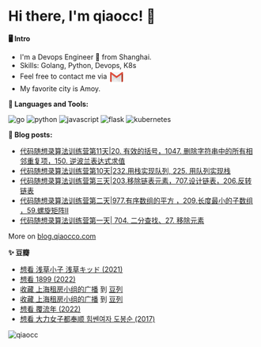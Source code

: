# Hi there, I'm qiaocc! 👋

**🖥 Intro**

- I'm a Devops Engineer 🚀 from Shanghai.
- Skills: Golang, Python, Devops, K8s
- Feel free to contact me via <a href="mailto:qiaocco@gmail.com" target="blank"><img align="center" src="https://raw.githubusercontent.com/dongweiming/dongweiming/master/assets/gmail.svg" alt="Gmail" height="30" width="30" /></a>
- My favorite city is Amoy.

**🌈 Languages and Tools:**

<p align="left">
<img src="https://simpleicons.org/icons/go.svg" alt="go" width="40" height="40"/>
<img src="https://simpleicons.org/icons/python.svg" alt="python" width="40" height="40"/>
<img src="https://simpleicons.org/icons/django.svg" alt="javascript" width="40" height="40"/>
<img src="https://www.vectorlogo.zone/logos/pocoo_flask/pocoo_flask-icon.svg" alt="flask" width="40" height="40"/>
<img src="https://www.vectorlogo.zone/logos/kubernetes/kubernetes-icon.svg" alt="kubernetes" width="40" height="40"/>
</p>


**📝 Blog posts:**

<!-- BLOG-POST-LIST:START -->
- [代码随想录算法训练营第11天|20. 有效的括号，1047. 删除字符串中的所有相邻重复项，150. 逆波兰表达式求值](https://blog.qiaocco.com/post/%E4%BB%A3%E7%A0%81%E9%9A%8F%E6%83%B3%E5%BD%95%E7%AE%97%E6%B3%95%E8%AE%AD%E7%BB%83%E8%90%A5%E7%AC%AC11%E5%A4%A9/)
- [代码随想录算法训练营第10天|232.用栈实现队列, 225. 用队列实现栈](https://blog.qiaocco.com/post/%E4%BB%A3%E7%A0%81%E9%9A%8F%E6%83%B3%E5%BD%95%E7%AE%97%E6%B3%95%E8%AE%AD%E7%BB%83%E8%90%A5%E7%AC%AC10%E5%A4%A9/)
- [代码随想录算法训练营第三天|203.移除链表元素，707.设计链表，206.反转链表](https://blog.qiaocco.com/post/%E4%BB%A3%E7%A0%81%E9%9A%8F%E6%83%B3%E5%BD%95%E7%AE%97%E6%B3%95%E8%AE%AD%E7%BB%83%E8%90%A5%E7%AC%AC%E4%B8%89%E5%A4%A9/)
- [代码随想录算法训练营第二天|977.有序数组的平方 ，209.长度最小的子数组 ，59.螺旋矩阵II](https://blog.qiaocco.com/post/%E4%BB%A3%E7%A0%81%E9%9A%8F%E6%83%B3%E5%BD%95%E7%AE%97%E6%B3%95%E8%AE%AD%E7%BB%83%E8%90%A5%E7%AC%AC%E4%BA%8C%E5%A4%A9/)
- [代码随想录算法训练营第一天| 704. 二分查找、27. 移除元素](https://blog.qiaocco.com/post/%E4%BB%A3%E7%A0%81%E9%9A%8F%E6%83%B3%E5%BD%95%E7%AE%97%E6%B3%95%E8%AE%AD%E7%BB%83%E8%90%A5%E7%AC%AC%E4%B8%80%E5%A4%A9/)
<!-- BLOG-POST-LIST:END -->
More on <a href="https://blog.qiaocco.com" target="blank">blog.qiaocco.com</a>

**✨ 豆瓣**

<!-- DOUBAN-ACTIVITIES:START -->
- [想看 浅草小子 浅草キッド‎ (2021)](https://www.douban.com/people/153932994/status/4108651426/)
- [想看 1899‎ (2022)](https://www.douban.com/people/153932994/status/4052278843/)
- [收藏 上海租房小组的广播]() 到 [豆列 ](https://www.douban.com/people/153932994/status/4026439228/)
- [收藏 上海租房小组的广播]() 到 [豆列 ](https://www.douban.com/people/153932994/status/4022884021/)
- [想看 覆流年‎ (2022)](https://www.douban.com/people/153932994/status/4018892222/)
- [想看 大力女子都奉顺 힘쎈여자 도봉순‎ (2017)](https://www.douban.com/people/153932994/status/4018891492/)
<!-- DOUBAN-ACTIVITIES:END -->

<p align="left">
<img align="left" src="https://github-readme-stats.vercel.app/api/top-langs/?username=qiaocco&layout=compact&hide=html" alt="qiaocc" />
</p>
